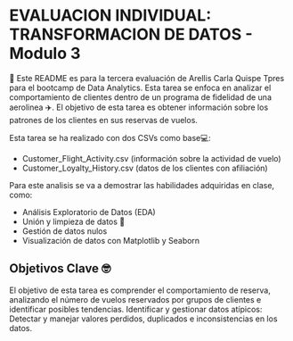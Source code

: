 # EVALUACION INDIVIDUAL: TRANSFORMACION DE DATOS - Modulo 3

📖 Este README es para la tercera evaluación de Arellis Carla Quispe Tpres para el bootcamp de Data Analytics. Esta tarea se enfoca en analizar el comportamiento de clientes dentro de un programa de fidelidad de una aerolinea ✈️. El objetivo de esta tarea es obtener información sobre los patrones de los clientes en sus reservas de vuelos.

Esta tarea se ha realizado con dos CSVs como base💻:
- Customer_Flight_Activity.csv (información sobre la actividad de vuelo)
- Customer_Loyalty_History.csv (datos de los clientes con afiliación)

Para este analisis se va a demostrar las habilidades adquiridas en clase, como:
- Análisis Exploratorio de Datos (EDA)
- Unión y limpieza de datos 🧹
- Gestión de datos nulos
- Visualización de datos con Matplotlib y Seaborn

## Objetivos Clave 🤓

El objetivo de esta tarea es comprender el comportamiento de reserva, analizando el número de vuelos reservados por grupos de clientes e identificar posibles tendencias.
Identificar y gestionar datos atípicos: Detectar y manejar valores perdidos, duplicados e inconsistencias en los datos.
